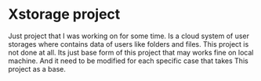 # Xstorage project
Just project that I was working on for some time. Is a cloud system of user storages where contains data of users like folders and files.
This project is not done at all.
Its just base form of this project that may works fine on local machine. And it need to be modified for each specific case that takes This project as a base.
